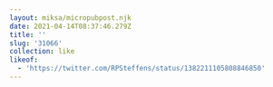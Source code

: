 ```yaml
---
layout: miksa/micropubpost.njk
date: 2021-04-14T08:37:46.279Z
title: ''
slug: '31066'
collection: like
likeof:
  - 'https://twitter.com/RPSteffens/status/1382211105808846850'
---
```


